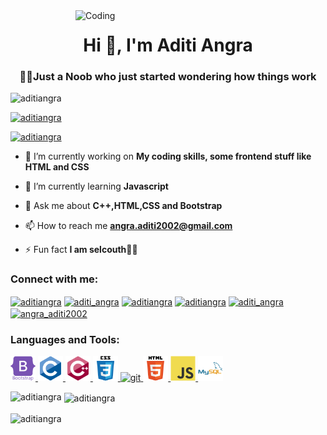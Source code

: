 <img align="right" alt="Coding" width="400" src="https://camo.githubusercontent.com/6607041227d81f650340ff070cc2843518acad359b57e5bb054a9fb7127aa041/68747470733a2f2f63646e2e6472696262626c652e636f6d2f75736572732f323634363432332f73637265656e73686f74732f353530373139362f636f6d70757465722e676966" data-canonical-src="https://cdn.dribbble.com/users/2646423/screenshots/5507196/computer.gif" style="max-width: 100%;">
<h1 align="center">Hi 👋, I'm Aditi Angra</h1>
<h3 align="center">👩🏻Just a Noob who just started wondering how things work</h3>

<p align="left"> <img src="https://komarev.com/ghpvc/?username=aditiangra&label=Profile%20views&color=0e75b6&style=flat" alt="aditiangra" /> </p>

<p align="left"> <a href="https://github.com/ryo-ma/github-profile-trophy"><img src="https://github-profile-trophy.vercel.app/?username=aditiangra" alt="aditiangra" /></a> </p>

<p align="left"> <a href="https://twitter.com/aditiangra" target="blank"><img src="https://img.shields.io/twitter/follow/angraaditi?logo=twitter&style=for-the-badge" alt="aditiangra" /></a> </p>

- 🔭 I’m currently working on **My coding skills, some frontend stuff like HTML and CSS**

- 🌱 I’m currently learning **Javascript**

- 💬 Ask me about **C++,HTML,CSS and Bootstrap**

- 📫 How to reach me **angra.aditi2002@gmail.com**

- ⚡ Fun fact **I am selcouth👸🏻**

<h3 align="left">Connect with me:</h3>
<p align="left">
<a href="https://codepen.io/aditiangra" target="blank"><img align="center" src="https://raw.githubusercontent.com/rahuldkjain/github-profile-readme-generator/master/src/images/icons/Social/codepen.svg" alt="aditiangra" height="30" width="40" /></a>
  <a href="https://instagram.com/aditi_angra_007" target="blank"><img align="center" src="https://raw.githubusercontent.com/rahuldkjain/github-profile-readme-generator/master/src/images/icons/Social/instagram.svg" alt="aditi_angra" height="30" width="40" /></a>
<a href="https://twitter.com/aditiangra" target="blank"><img align="center" src="https://raw.githubusercontent.com/rahuldkjain/github-profile-readme-generator/master/src/images/icons/Social/twitter.svg" alt="aditiangra" height="30" width="40" /></a>
<a href="https://linkedin.com/in/aditiangra" target="blank"><img align="center" src="https://raw.githubusercontent.com/rahuldkjain/github-profile-readme-generator/master/src/images/icons/Social/linked-in-alt.svg" alt="aditiangra" height="30" width="40" /></a>
<a href="https://www.codechef.com/users/aditi_angra" target="blank"><img align="center" src="https://cdn.jsdelivr.net/npm/simple-icons@3.1.0/icons/codechef.svg" alt="aditi_angra" height="30" width="40" /></a>
<a href="https://www.hackerrank.com/angra_aditi2002" target="blank"><img align="center" src="https://raw.githubusercontent.com/rahuldkjain/github-profile-readme-generator/master/src/images/icons/Social/hackerrank.svg" alt="angra_aditi2002" height="30" width="40" /></a>
</p>

<h3 align="left">Languages and Tools:</h3>
<p align="left"> <a href="https://getbootstrap.com" target="_blank"> <img src="https://raw.githubusercontent.com/devicons/devicon/master/icons/bootstrap/bootstrap-plain-wordmark.svg" alt="bootstrap" width="40" height="40"/> </a> <a href="https://www.cprogramming.com/" target="_blank"> <img src="https://raw.githubusercontent.com/devicons/devicon/master/icons/c/c-original.svg" alt="c" width="40" height="40"/> </a> <a href="https://www.w3schools.com/cpp/" target="_blank"> <img src="https://raw.githubusercontent.com/devicons/devicon/master/icons/cplusplus/cplusplus-original.svg" alt="cplusplus" width="40" height="40"/> </a> <a href="https://www.w3schools.com/css/" target="_blank"> <img src="https://raw.githubusercontent.com/devicons/devicon/master/icons/css3/css3-original-wordmark.svg" alt="css3" width="40" height="40"/> </a> <a href="https://git-scm.com/" target="_blank"> <img src="https://www.vectorlogo.zone/logos/git-scm/git-scm-icon.svg" alt="git" width="40" height="40"/> </a> <a href="https://www.w3.org/html/" target="_blank"> <img src="https://raw.githubusercontent.com/devicons/devicon/master/icons/html5/html5-original-wordmark.svg" alt="html5" width="40" height="40"/> </a> <a href="https://developer.mozilla.org/en-US/docs/Web/JavaScript" target="_blank"> <img src="https://raw.githubusercontent.com/devicons/devicon/master/icons/javascript/javascript-original.svg" alt="javascript" width="40" height="40"/> </a> <a href="https://www.mysql.com/" target="_blank"> <img src="https://raw.githubusercontent.com/devicons/devicon/master/icons/mysql/mysql-original-wordmark.svg" alt="mysql" width="40" height="40"/> </a> </p>

<p><img align="left" src="https://github-readme-stats.vercel.app/api/top-langs?username=aditiangra&show_icons=true&locale=en&layout=compact" alt="aditiangra" /></p>

<p>&nbsp;<img align="center" src="https://github-readme-stats.vercel.app/api?username=aditiangra&show_icons=true&locale=en" alt="aditiangra" /></p>

<p><img align="center" src="https://github-readme-streak-stats.herokuapp.com/?user=aditiangra&" alt="aditiangra" /></p>
